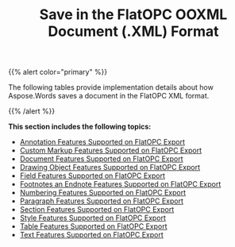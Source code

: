 ﻿---
title: Save in the FlatOPC OOXML Document (.XML) Format
second_title: Aspose.Words for .NET
articleTitle: Save in the FlatOPC OOXML Document (.XML) Format
linktitle: Save in the FlatOPC OOXML Document (.XML) Format
description: "Export to FlatOPC – XML format using various saving features in C#."
type: docs
weight: 40
url: /net/save-in-the-flatopc-ooxml-document-xml-format/
---

{{% alert color="primary" %}}

The following tables provide implementation details about how Aspose.Words saves a document in the FlatOPC XML format.

{{% /alert %}}

**This section includes the following topics:** 

- [Annotation Features Supported on FlatOPC Export](/words/net/annotation-features-supported-on-flatopc-export/)
- [Custom Markup Features Supported on FlatOPC Export](/words/net/custom-markup-features-supported-on-flatopc-export/)
- [Document Features Supported on FlatOPC Export](/words/net/document-features-supported-on-flatopc-export/)
- [Drawing Object Features Supported on FlatOPC Export](/words/net/drawing-object-features-supported-on-flatopc-export/)
- [Field Features Supported on FlatOPC Export](/words/net/field-features-supported-on-flatopc-export/)
- [Footnotes an Endnote Features Supported on FlatOPC Export](/words/net/footnotes-and-endnote-features-supported-on-flatopc-export/)
- [Numbering Features Supported on FlatOPC Export](/words/net/numbering-features-supported-on-flatopc-export/)
- [Paragraph Features Supported on FlatOPC Export](/words/net/paragraph-features-supported-on-flatopc-export/)
- [Section Features Supported on FlatOPC Export](/words/net/section-features-supported-on-flatopc-export/)
- [Style Features Supported on FlatOPC Export](/words/net/style-features-supported-on-flatopc-export/)
- [Table Features Supported on FlatOPC Export](/words/net/table-features-supported-on-flatopc-export/)
- [Text Features Supported on FlatOPC Export](/words/net/text-features-supported-on-flatopc-export/)
